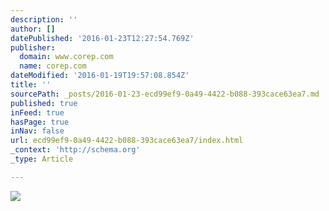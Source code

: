 ```yaml
---
description: ''
author: []
datePublished: '2016-01-23T12:27:54.769Z'
publisher:
  domain: www.corep.com
  name: corep.com
dateModified: '2016-01-19T19:57:08.854Z'
title: ''
sourcePath: _posts/2016-01-23-ecd99ef9-0a49-4422-b088-393cace63ea7.md
published: true
inFeed: true
hasPage: true
inNav: false
url: ecd99ef9-0a49-4422-b088-393cace63ea7/index.html
_context: 'http://schema.org'
_type: Article

---
```

![](http://www.corep.com/typo3temp/pics/e6926206a1.jpg)